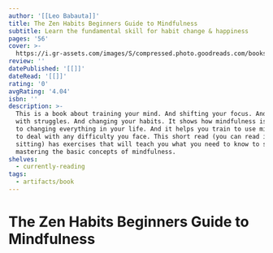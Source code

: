 ```yaml
---
author: '[[Leo Babauta]]'
title: The Zen Habits Beginners Guide to Mindfulness
subtitle: Learn the fundamental skill for habit change & happiness
pages: '56'
cover: >-
  https://i.gr-assets.com/images/S/compressed.photo.goodreads.com/books/1472250697l/31686586._SY475_.jpg
review: ''
datePublished: '[[]]'
dateRead: '[[]]'
rating: '0'
avgRating: '4.04'
isbn: ''
description: >-
  This is a book about training your mind. And shifting your focus. And dealing
  with struggles. And changing your habits. It shows how mindfulness is the key
  to changing everything in your life. And it helps you train to use mindfulness
  to deal with any difficulty you face. This short read (you can read it in a
  sitting) has exercises that will teach you what you need to know to start
  mastering the basic concepts of mindfulness.
shelves:
  - currently-reading
tags:
  - artifacts/book
---
```

#  The Zen Habits Beginners Guide to Mindfulness
